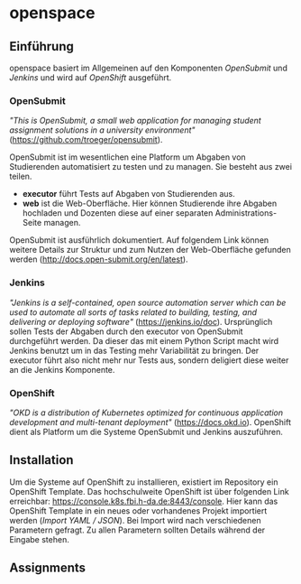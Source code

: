 # openspace

## Einführung

openspace basiert im Allgemeinen auf den Komponenten *OpenSubmit* und *Jenkins* und wird auf *OpenShift* ausgeführt.

### OpenSubmit

*"This is OpenSubmit, a small web application for managing student assignment solutions in a university environment"* (https://github.com/troeger/opensubmit).

OpenSubmit ist im wesentlichen eine Platform um Abgaben von Studierenden automatisiert zu testen und zu managen. Sie besteht aus zwei teilen.

- **executor** führt Tests auf Abgaben von Studierenden aus.
- **web** ist die Web-Oberfläche. Hier können Studierende ihre Abgaben hochladen und Dozenten diese auf einer separaten Administrations-Seite managen.

OpenSubmit ist ausführlich dokumentiert. Auf folgendem Link können weitere Details zur Struktur und zum Nutzen der Web-Oberfläche gefunden werden (http://docs.open-submit.org/en/latest).

### Jenkins

*"Jenkins is a self-contained, open source automation server which can be used to automate all sorts of tasks related to building, testing, and delivering or deploying software"* (https://jenkins.io/doc).
Ursprünglich sollen Tests der Abgaben durch den executor von OpenSubmit durchgeführt werden. Da dieser das mit einem Python Script macht wird Jenkins benutzt um in das Testing mehr Variabilität zu bringen. Der executor führt also nicht mehr nur Tests aus, sondern deligiert diese weiter an die Jenkins Komponente.

### OpenShift

*"OKD is a distribution of Kubernetes optimized for continuous application development and multi-tenant deployment"* (https://docs.okd.io).
OpenShift dient als Platform um die Systeme OpenSubmit und Jenkins auszuführen.

## Installation

Um die Systeme auf OpenShift zu installieren, existiert im Repository ein OpenShift Template.
Das hochschulweite OpenShift ist über folgenden Link erreichbar: https://console.k8s.fbi.h-da.de:8443/console.
Hier kann das OpenShift Template in ein neues oder vorhandenes Projekt importiert werden (*Import YAML / JSON*).
Bei Import wird nach verschiedenen Parametern gefragt. Zu allen Parametern sollten Details während der Eingabe stehen.

## Assignments